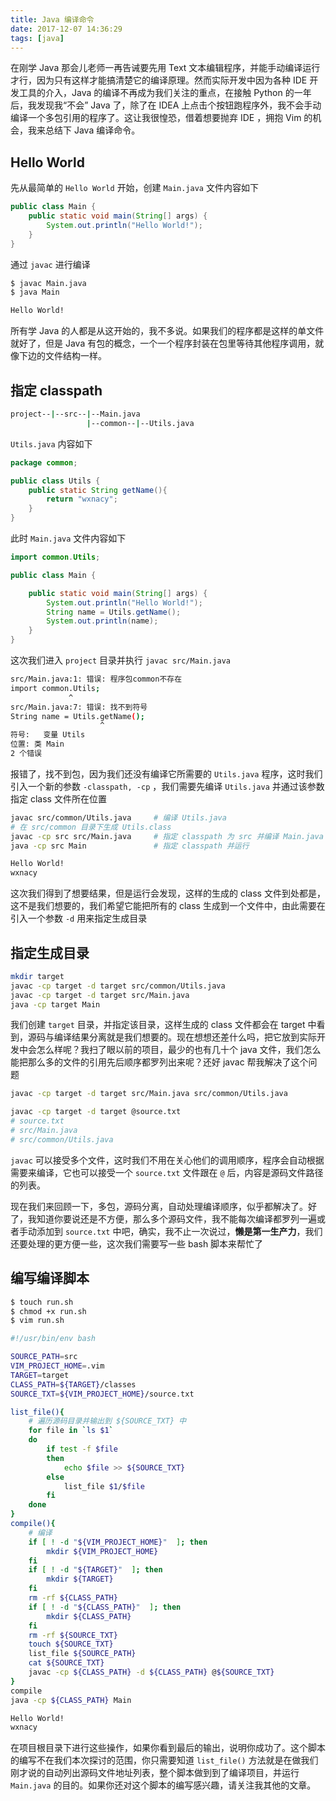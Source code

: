 ```yaml
---
title: Java 编译命令
date: 2017-12-07 14:36:29
tags: [java]
---
```


在刚学 Java 那会儿老师一再告诫要先用 Text 文本编辑程序，并能手动编译运行才行，因为只有这样才能搞清楚它的编译原理。然而实际开发中因为各种 IDE 开发工具的介入，Java 的编译不再成为我们关注的重点，在接触 Python 的一年后，我发现我“不会” Java 了，除了在 IDEA 上点击个按钮跑程序外，我不会手动编译一个多包引用的程序了。这让我很惶恐，借着想要抛弃 IDE ，拥抱 Vim 的机会，我来总结下 Java 编译命令。

<!-- more --><!-- toc -->
## Hello World
先从最简单的 `Hello World` 开始，创建 `Main.java` 文件内容如下
```java
public class Main {
    public static void main(String[] args) {
        System.out.println("Hello World!");
    }
}
```
通过 `javac` 进行编译
```bash
$ javac Main.java
$ java Main
```
```bash
Hello World!
```
所有学 Java 的人都是从这开始的，我不多说。如果我们的程序都是这样的单文件就好了，但是 Java 有包的概念，一个一个程序封装在包里等待其他程序调用，就像下边的文件结构一样。
## 指定 classpath
```bash
project--|--src--|--Main.java
                 |--common--|--Utils.java
```
`Utils.java` 内容如下
```java
package common;

public class Utils {
    public static String getName(){
        return "wxnacy";
    }
}
```
此时 `Main.java` 文件内容如下
```java
import common.Utils;

public class Main {

    public static void main(String[] args) {
        System.out.println("Hello World!");
        String name = Utils.getName();
        System.out.println(name);
    }
}
```
这次我们进入 `project` 目录并执行 `javac src/Main.java`
```bash
src/Main.java:1: 错误: 程序包common不存在
import common.Utils;
             ^
src/Main.java:7: 错误: 找不到符号
String name = Utils.getName();
                    ^
符号:   变量 Utils
位置: 类 Main
2 个错误
```
报错了，找不到包，因为我们还没有编译它所需要的 `Utils.java` 程序，这时我们引入一个新的参数 `-classpath, -cp` ，我们需要先编译 `Utils.java` 并通过该参数指定 class 文件所在位置
```bash
javac src/common/Utils.java     # 编译 Utils.java
# 在 src/common 目录下生成 Utils.class
javac -cp src src/Main.java     # 指定 classpath 为 src 并编译 Main.java 
java -cp src Main               # 指定 classpath 并运行
```
```bash
Hello World!
wxnacy
```
这次我们得到了想要结果，但是运行会发现，这样的生成的 class 文件到处都是，这不是我们想要的，我们希望它能把所有的 class 生成到一个文件中，由此需要在引入一个参数 `-d` 用来指定生成目录
## 指定生成目录
```bash
mkdir target
javac -cp target -d target src/common/Utils.java
javac -cp target -d target src/Main.java
java -cp target Main
```
我们创建 `target` 目录，并指定该目录，这样生成的 class 文件都会在 target 中看到，源码与编译结果分离就是我们想要的。现在想想还差什么吗，把它放到实际开发中会怎么样呢？我扫了眼以前的项目，最少的也有几十个 java 文件，我们怎么能把那么多的文件的引用先后顺序都罗列出来呢？还好 javac 帮我解决了这个问题
```bash
javac -cp target -d target src/Main.java src/common/Utils.java
```
```bash
javac -cp target -d target @source.txt
# source.txt
# src/Main.java
# src/common/Utils.java
```
`javac` 可以接受多个文件，这时我们不用在关心他们的调用顺序，程序会自动根据需要来编译，它也可以接受一个 `source.txt` 文件跟在 `@` 后，内容是源码文件路径的列表。

现在我们来回顾一下，多包，源码分离，自动处理编译顺序，似乎都解决了。好了，我知道你要说还是不方便，那么多个源码文件，我不能每次编译都罗列一遍或者手动添加到 `source.txt` 中吧，确实，我不止一次说过，**懒是第一生产力**，我们还要处理的更方便一些，这次我们需要写一些 bash 脚本来帮忙了
## 编写编译脚本
```bash
$ touch run.sh
$ chmod +x run.sh
$ vim run.sh
```
```bash
#!/usr/bin/env bash

SOURCE_PATH=src
VIM_PROJECT_HOME=.vim
TARGET=target
CLASS_PATH=${TARGET}/classes
SOURCE_TXT=${VIM_PROJECT_HOME}/source.txt

list_file(){
    # 遍历源码目录并输出到 ${SOURCE_TXT} 中
    for file in `ls $1`
    do
        if test -f $file
        then
            echo $file >> ${SOURCE_TXT}
        else
            list_file $1/$file
        fi
    done
}
compile(){
    # 编译
    if [ ! -d "${VIM_PROJECT_HOME}"  ]; then
        mkdir ${VIM_PROJECT_HOME}
    fi
    if [ ! -d "${TARGET}"  ]; then
        mkdir ${TARGET}
    fi
    rm -rf ${CLASS_PATH}
    if [ ! -d "${CLASS_PATH}"  ]; then
        mkdir ${CLASS_PATH}
    fi
    rm -rf ${SOURCE_TXT}
    touch ${SOURCE_TXT}
    list_file ${SOURCE_PATH}
    cat ${SOURCE_TXT}
    javac -cp ${CLASS_PATH} -d ${CLASS_PATH} @${SOURCE_TXT}
}
compile
java -cp ${CLASS_PATH} Main
```
```bash
Hello World!
wxnacy
```
在项目根目录下进行这些操作，如果你看到最后的输出，说明你成功了。这个脚本的编写不在我们本次探讨的范围，你只需要知道 `list_file()` 方法就是在做我们刚才说的自动列出源码文件地址列表，整个脚本做到到了编译项目，并运行 `Main.java` 的目的。如果你还对这个脚本的编写感兴趣，请关注我其他的文章。
